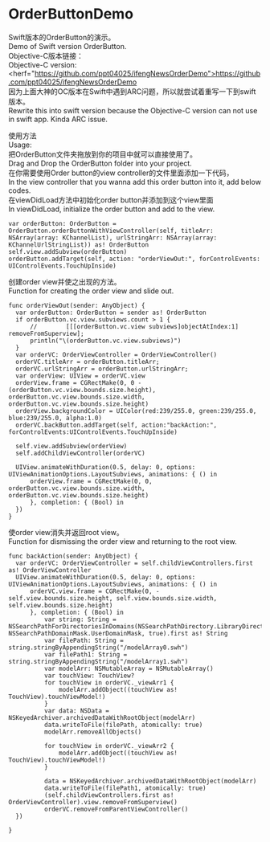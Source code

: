 # OrderButtonDemo

Swift版本的OrderButton的演示。<br>
Demo of Swift version OrderButton.<br>
Objective-C版本链接：<br>
Objective-C version: <a><herf="https://github.com/ppt04025/ifengNewsOrderDemo">https://github.com/ppt04025/ifengNewsOrderDemo</a><br>
因为上面大神的OC版本在Swift中遇到ARC问题，所以就尝试着重写一下到swift版本。<br>
Rewrite this into swift version because the Objective-C version can not use in swift app. Kinda ARC issue.

使用方法<br>
Usage:<br>
把OrderButton文件夹拖放到你的项目中就可以直接使用了。<br>
Drag and Drop the OrderButton folder into your project.<br>
在你需要使用Order button的view controller的文件里面添加一下代码，<br>
In the view controller that you wanna add this order button into it, add below codes.<br>
在viewDidLoad方法中初始化order button并添加到这个view里面<br>
In viewDidLoad, initialize the order button and add to the view.<br>
```
var orderButton: OrderButton = OrderButton.orderButtonWithViewController(self, titleArr: NSArray(array: KChannelList), urlStringArr: NSArray(array: KChannelUrlStringList)) as! OrderButton
self.view.addSubview(orderButton)
orderButton.addTarget(self, action: "orderViewOut:", forControlEvents: UIControlEvents.TouchUpInside)
```
创建order view并使之出现的方法。<br>
Function for creating the order view and slide out.<br>
```
func orderViewOut(sender: AnyObject) {
  var orderButton: OrderButton = sender as! OrderButton
  if orderButton.vc.view.subviews.count > 1 {
      //        [[[orderButton.vc.view subviews]objectAtIndex:1] removeFromSuperview];
      println("\(orderButton.vc.view.subviews)")
  }
  var orderVC: OrderViewController = OrderViewController()
  orderVC.titleArr = orderButton.titleArr;
  orderVC.urlStringArr = orderButton.urlStringArr;
  var orderView: UIView = orderVC.view
  orderView.frame = CGRectMake(0, 0 - (orderButton.vc.view.bounds.size.height), orderButton.vc.view.bounds.size.width, orderButton.vc.view.bounds.size.height)
  orderView.backgroundColor = UIColor(red:239/255.0, green:239/255.0, blue:239/255.0, alpha:1.0)
  orderVC.backButton.addTarget(self, action:"backAction:", forControlEvents:UIControlEvents.TouchUpInside)
  
  self.view.addSubview(orderView)
  self.addChildViewController(orderVC)
  
  UIView.animateWithDuration(0.5, delay: 0, options: UIViewAnimationOptions.LayoutSubviews, animations: { () in
      orderView.frame = CGRectMake(0, 0, orderButton.vc.view.bounds.size.width, orderButton.vc.view.bounds.size.height)
      }, completion: { (Bool) in
  })
}
```
使order view消失并返回root view。<br>
Function for dismissing the order view and returning to the root view.<br>
```
func backAction(sender: AnyObject) {
  var orderVC: OrderViewController = self.childViewControllers.first as! OrderViewController
  UIView.animateWithDuration(0.5, delay: 0, options: UIViewAnimationOptions.LayoutSubviews, animations: { () in
      orderVC.view.frame = CGRectMake(0, -self.view.bounds.size.height, self.view.bounds.size.width, self.view.bounds.size.height)
      }, completion: { (Bool) in
          var string: String = NSSearchPathForDirectoriesInDomains(NSSearchPathDirectory.LibraryDirectory, NSSearchPathDomainMask.UserDomainMask, true).first as! String
          var filePath: String = string.stringByAppendingString("/modelArray0.swh")
          var filePath1: String = string.stringByAppendingString("/modelArray1.swh")
          var modelArr: NSMutableArray = NSMutableArray()
          var touchView: TouchView?
          for touchView in orderVC._viewArr1 {
              modelArr.addObject((touchView as! TouchView).touchViewModel!)
          }
          var data: NSData = NSKeyedArchiver.archivedDataWithRootObject(modelArr)
          data.writeToFile(filePath, atomically: true)
          modelArr.removeAllObjects()
          
          for touchView in orderVC._viewArr2 {
              modelArr.addObject((touchView as! TouchView).touchViewModel!)
          }
          
          data = NSKeyedArchiver.archivedDataWithRootObject(modelArr)
          data.writeToFile(filePath1, atomically: true)
          (self.childViewControllers.first as! OrderViewController).view.removeFromSuperview()
          orderVC.removeFromParentViewController()
  })
      
}
```
